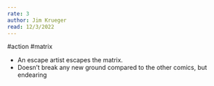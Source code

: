 ```yaml
---
rate: 3
author: Jim Krueger
read: 12/3/2022
---
```


#action #matrix 
- An escape artist escapes the matrix.
- Doesn’t break any new ground compared to the other comics, but endearing
